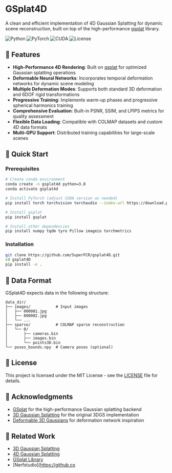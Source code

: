 # GSplat4D

A clean and efficient implementation of 4D Gaussian Splatting for dynamic scene reconstruction, built on top of the high-performance [gsplat](https://github.com/nerfstudio-project/gsplat) library.

![Python](https://img.shields.io/badge/python-3.8+-blue.svg)
![PyTorch](https://img.shields.io/badge/PyTorch-2.0+-red.svg)
![CUDA](https://img.shields.io/badge/CUDA-11.8+-green.svg)
![License](https://img.shields.io/badge/license-MIT-blue.svg)

## 🌟 Features

- **High-Performance 4D Rendering**: Built on [gsplat](https://github.com/nerfstudio-project/gsplat) for optimized Gaussian splatting operations
- **Deformable Neural Networks**: Incorporates temporal deformation networks for dynamic scene modeling
- **Multiple Deformation Modes**: Supports both standard 3D deformation and 6DOF rigid transformations
- **Progressive Training**: Implements warm-up phases and progressive spherical harmonics training
- **Comprehensive Evaluation**: Built-in PSNR, SSIM, and LPIPS metrics for quality assessment
- **Flexible Data Loading**: Compatible with COLMAP datasets and custom 4D data formats
- **Multi-GPU Support**: Distributed training capabilities for large-scale scenes

## 🚀 Quick Start

### Prerequisites

```bash
# Create conda environment
conda create -n gsplat4d python=3.8
conda activate gsplat4d

# Install PyTorch (adjust CUDA version as needed)
pip install torch torchvision torchaudio --index-url https://download.pytorch.org/whl/cu118

# Install gsplat
pip install gsplat

# Install other dependencies
pip install numpy tqdm tyro Pillow imageio torchmetrics
```

### Installation

```bash
git clone https://github.com/SuperFCR/gsplat4D.git
cd gsplat4D
pip install -e .
```
## 📁 Data Format

GSplat4D expects data in the following structure:

```
data_dir/
├── images/           # Input images
│   ├── 000001.jpg
│   ├── 000002.jpg
│   └── ...
├── sparse/           # COLMAP sparse reconstruction
│   └── 0/
│       ├── cameras.bin
│       ├── images.bin
│       └── points3D.bin
└── poses_bounds.npy  # Camera poses (optional)
```


## 📄 License

This project is licensed under the MIT License - see the [LICENSE](LICENSE) file for details.

## 🙏 Acknowledgments

- [GSplat](https://github.com/nerfstudio-project/gsplat) for the high-performance Gaussian splatting backend
- [3D Gaussian Splatting](https://github.com/graphdeco-inria/gaussian-splatting) for the original 3DGS implementation
- [Deformable 3D Gaussians](https://github.com/ingra14m/Deformable-3D-Gaussians) for deformation network inspiration

## 🔗 Related Work

- [3D Gaussian Splatting](https://repo-sam.inria.fr/fungraph/3d-gaussian-splatting/)
- [4D Gaussian Splatting](https://guanjunwu.github.io/4dgs/)
- [GSplat Library](https://github.com/nerfstudio-project/gsplat)
- [Nerfstudio](https://github.co

  
